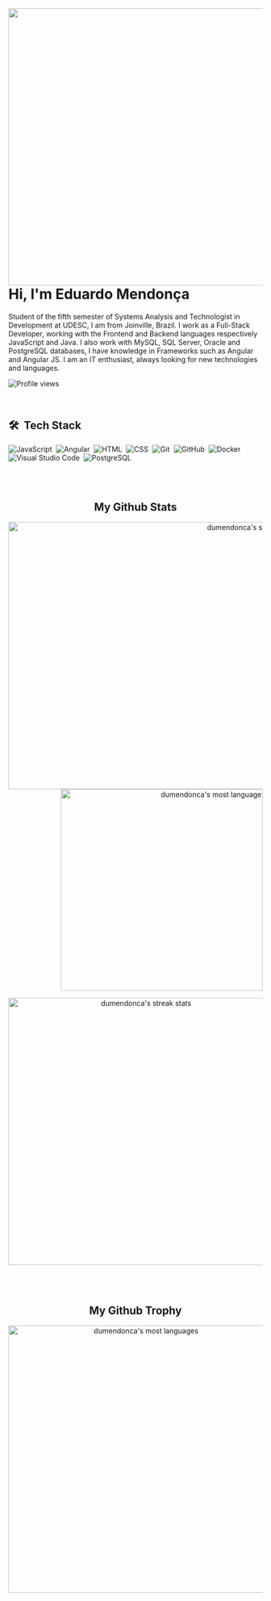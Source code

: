 <img align="right" height=550em src="https://raw.githubusercontent.com/gist/DuMendonca/bf1e3e2af53092271100c4b95148a7c2/raw/143d839b89d12003cac74cda50fab5ab0316ad07/githubcard.svg"/>
<h1 align="left"> Hi, I'm  Eduardo Mendonça </h1>

Student of the fifth semester of Systems Analysis and Technologist in Development at UDESC, I am from Joinville, Brazil. I work as a Full-Stack Developer, working with the Frontend and Backend languages respectively JavaScript and Java.
I also work with MySQL, SQL Server, Oracle and PostgreSQL databases, I have knowledge in Frameworks such as Angular and Angular JS.
I am an IT enthusiast, always looking for new technologies and languages.
<p align="left"> <img src="https://komarev.com/ghpvc/?username=dumendonca&color=yellow" alt="Profile views" /> </p>

<br>

## 🛠 &nbsp;Tech Stack

![JavaScript](https://img.shields.io/badge/-JavaScript-05122A?style=flat&logo=javascript)&nbsp;
![Angular](https://img.shields.io/badge/-Angular-05122A?style=flat&logo=Angular)&nbsp;
![HTML](https://img.shields.io/badge/-HTML-05122A?style=flat&logo=HTML5)&nbsp;
![CSS](https://img.shields.io/badge/-CSS-05122A?style=flat&logo=CSS3&logoColor=1572B6)&nbsp;
![Git](https://img.shields.io/badge/-Git-05122A?style=flat&logo=git)&nbsp;
![GitHub](https://img.shields.io/badge/-GitHub-05122A?style=flat&logo=github)&nbsp;
![Docker](https://img.shields.io/badge/-Docker-05122A?style=flat&logo=docker)&nbsp;
![Visual Studio Code](https://img.shields.io/badge/-Visual%20Studio%20Code-05122A?style=flat&logo=visual-studio-code&logoColor=007ACC)&nbsp;
![PostgreSQL](https://img.shields.io/badge/-PostgreSQL-05122A?style=flat&logo=postgresql)&nbsp;

<br><br>

<h2 align="center">My Github Stats</h2>
<p style="text-align:right">
  <img width="530em" src="https://github-readme-stats.vercel.app/api?username=dumendonca&show_icons=true&theme=transparent" alt="dumendonca's stats"/>
  <img width="400em" src="https://github-readme-stats.vercel.app/api/top-langs/?username=dumendonca&layout=compact&theme=transparent" alt="dumendonca's most language"/>
</p>
<p align="center">
  <img width="530em" src="http://github-readme-streak-stats.herokuapp.com?user=dumendonca&theme=transparent" alt="dumendonca's streak stats"/>
</p>

<br><br>

<h2 align="center">My Github Trophy</h2>
<p align="center">
  <img width="530em" src="https://github-profile-trophy.vercel.app/?username=dumendonca&theme=algolia&align=center" alt="dumendonca's most languages"/>
</p>
